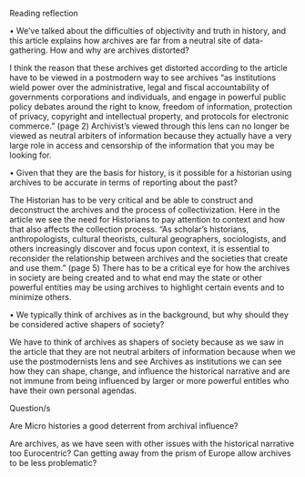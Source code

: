 Reading reflection

•	We’ve talked about the difficulties of objectivity and truth in history, and this article explains how archives are far from a neutral site of data-gathering. How and why are archives distorted?

I think the reason that these archives get distorted according to the article have to be viewed in a postmodern way to see archives “as institutions wield power over the administrative, legal and fiscal accountability of governments corporations and individuals, and engage in powerful public policy debates around the right to know, freedom of information, protection of privacy, copyright and intellectual property, and protocols for electronic commerce.” (page 2) Archivist’s viewed through this lens can no longer be viewed as neutral arbiters of information because they actually have a very large role in access and censorship of the information that you may be looking for.  

•	Given that they are the basis for history, is it possible for a historian using archives to be accurate in terms of reporting about the past?

The Historian has to be very critical and be able to construct and deconstruct the archives and the process of collectivization. Here in the article we see the need for Historians to pay attention to context and how that also affects the collection process. “As scholar’s historians, anthropologists, cultural theorists, cultural geographers, sociologists, and others increasingly discover and focus upon context, it is essential to reconsider the relationship between archives and the societies that create and use them.” (page 5) There has to be a critical eye for how the archives in society are being created and to what end may the state or other powerful entities may be using archives to highlight certain events and to minimize others. 

•	We typically think of archives as in the background, but why should they be considered active shapers of society?

We have to think of archives as shapers of society because as we saw in the article that they are not neutral arbiters of information because when we use the postmodernists lens and see Archives as institutions we can see how they can shape, change, and influence the historical narrative and are not immune from being influenced by larger or more powerful entitles who have their own personal agendas. 

Question/s 

Are Micro histories a good deterrent from archival influence? 

Are archives, as we have seen with other issues with the historical narrative too Eurocentric? Can getting away from the prism of Europe allow archives to be less problematic?

